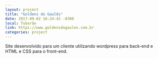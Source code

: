 ```yaml
---
layout: project
title: "Goldens do Gaulês"
date: 2017-09-02 16:24:42 -0300
local: Tubarão
link: https://www.goldensdogaules.com.br
categories: project
---
```

Site desenvolvido para um cliente utilizando wordpress para back-end e HTML e CSS para o front-end.